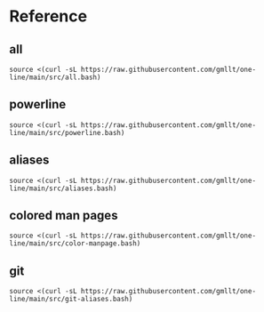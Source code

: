 # Reference

## all
```
source <(curl -sL https://raw.githubusercontent.com/gmllt/one-line/main/src/all.bash)
```

## powerline
```
source <(curl -sL https://raw.githubusercontent.com/gmllt/one-line/main/src/powerline.bash)
```

## aliases
```
source <(curl -sL https://raw.githubusercontent.com/gmllt/one-line/main/src/aliases.bash)
```

## colored man pages
```
source <(curl -sL https://raw.githubusercontent.com/gmllt/one-line/main/src/color-manpage.bash)
```

## git 
```
source <(curl -sL https://raw.githubusercontent.com/gmllt/one-line/main/src/git-aliases.bash)
```
